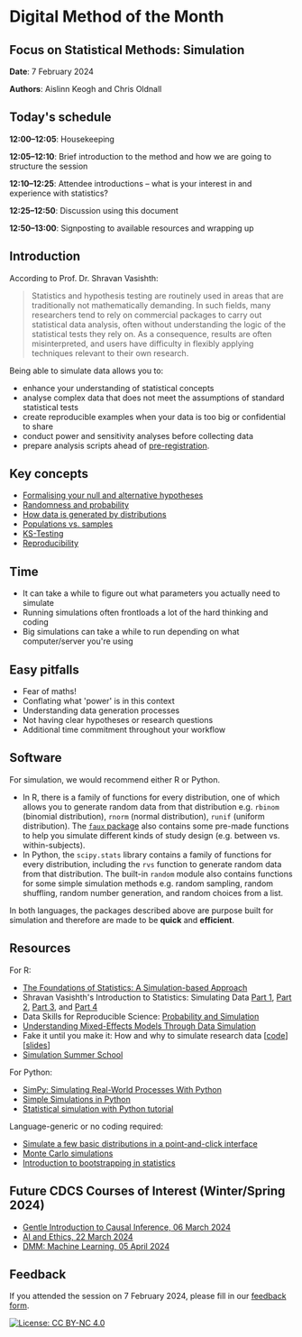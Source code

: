 # Digital Method of the Month

## Focus on Statistical Methods: Simulation

**Date**: 7 February 2024

**Authors**: Aislinn Keogh and Chris Oldnall

## Today's schedule

**12:00&ndash;12:05**: Housekeeping

**12:05&ndash;12:10**: Brief introduction to the method and how we are going to structure the session

**12:10&ndash;12:25**: Attendee introductions &ndash; what is your interest in and experience with statistics?

**12:25&ndash;12:50**: Discussion using this document

**12:50&ndash;13:00**: Signposting to available resources and wrapping up

## Introduction

According to Prof. Dr. Shravan Vasishth:

> Statistics and hypothesis testing are routinely used in areas that are traditionally not mathematically demanding. In such fields, many researchers tend to rely on commercial packages to carry out statistical data analysis, often without understanding the logic of the statistical tests they rely on. As a consequence, results are often misinterpreted, and users have difficulty in flexibly applying techniques relevant to their own research.

Being able to simulate data allows you to:

- enhance your understanding of statistical concepts
- analyse complex data that does not meet the assumptions of standard statistical tests
- create reproducible examples when your data is too big or confidential to share
- conduct power and sensitivity analyses before collecting data
- prepare analysis scripts ahead of [pre-registration](https://github.com/DCS-training/Digital-Method-of-the-Month/blob/main/DMM%20Docs/Preregistration.md).

## Key concepts

- [Formalising your null and alternative hypotheses](https://www.scribbr.co.uk/stats/null-and-alternative-hypothesis/)
- [Randomness and probability](https://www.mathsisfun.com/data/probability.html)
- [How data is generated by distributions](https://coursekata.org/preview/book/880462fc-c841-40e0-b3e2-ca81d3dcc076/lesson/5/3)
- [Populations vs. samples](https://stattrek.com/sampling/populations-and-samples)
- [KS-Testing](https://arize.com/blog-course/kolmogorov-smirnov-test/#:~:text=The%20Kolmogorov%20Smirnov%20test%20%28KS,you%20are%20trying%20to%20compare.)
- [Reproducibility](https://towardsdatascience.com/random-seeds-and-reproducibility-933da79446e3)

## Time

- It can take a while to figure out what parameters you actually need to simulate
- Running simulations often frontloads a lot of the hard thinking and coding
- Big simulations can take a while to run depending on what computer/server you're using

## Easy pitfalls

- Fear of maths!
- Conflating what 'power' is in this context
- Understanding data generation processes
- Not having clear hypotheses or research questions
- Additional time commitment throughout your workflow

## Software

For simulation, we would recommend either R or Python.

- In R, there is a family of functions for every distribution, one of which allows you to generate random data from that distribution e.g. ``rbinom`` (binomial distribution), ``rnorm`` (normal distribution), ``runif`` (uniform distribution). The [``faux`` package](https://debruine.github.io/project/faux/) also contains some pre-made functions to help you simulate different kinds of study design (e.g. between vs. within-subjects).
- In Python, the ``scipy.stats`` library contains a family of functions for every distribution, including the ``rvs`` function to generate random data from that distribution. The built-in ``random`` module also contains functions for some simple simulation methods e.g. random sampling, random shuffling, random number generation, and random choices from a list.

In both languages, the packages described above are purpose built for simulation and therefore are made to be **quick** and **efficient**.

## Resources

For R:

- [The Foundations of Statistics: A Simulation-based Approach](https://link.springer.com/book/10.1007/978-3-642-16313-5)
- Shravan Vasishth's Introduction to Statistics: Simulating Data [Part 1](https://www.youtube.com/watch?v=x0PeEpkgHd8), [Part 2](https://www.youtube.com/watch?v=dCcLa06Y1sU), [Part 3](https://www.youtube.com/watch?v=ItfuaXMD4io), and [Part 4](https://www.youtube.com/watch?v=EPJ5LSm9GDI)
- Data Skills for Reproducible Science: [Probability and Simulation](https://debruine.github.io/msc-data-skills/sim.html)
- [Understanding Mixed-Effects Models Through Data Simulation](https://journals.sagepub.com/doi/full/10.1177/2515245920965119)
- Fake it until you make it: How and why to simulate research data \[[code](https://debruine.github.io/data-sim-workshops/articles/faux.html)\] \[[slides](https://debruine.github.io/talks/EMPSEB-fake-it-2023/#/title-slide)\]
- [Simulation Summer School](https://simsummerschool.github.io/)

For Python:
- [SimPy: Simulating Real-World Processes With Python](https://realpython.com/simpy-simulating-with-python/)
- [Simple Simulations in Python](https://discovery.cs.illinois.edu/learn/Simulation-and-Distributions/Simple-Simulations-in-Python/)
- [Statistical simulation with Python tutorial](https://github.com/sukruc/statistical-simulation)

Language-generic or no coding required:
- [Simulate a few basic distributions in a point-and-click interface](https://shiny.psy.gla.ac.uk/debruine/simulate/)
- [Monte Carlo simulations](https://www.investopedia.com/terms/m/montecarlosimulation.asp)
- [Introduction to bootstrapping in statistics](https://statisticsbyjim.com/hypothesis-testing/bootstrapping/)

## Future CDCS Courses of Interest (Winter/Spring 2024)

- [Gentle Introduction to Causal Inference, 06 March 2024](https://www.cdcs.ed.ac.uk/events/causal-inference)
- [AI and Ethics, 22 March 2024](https://www.cdcs.ed.ac.uk/events/ai-ethics-SS24)
- [DMM: Machine Learning, 05 April 2024](https://www.cdcs.ed.ac.uk/events/digital-method-month-machine-learning)

## Feedback

If you attended the session on 7 February 2024, please fill in our [feedback form](https://forms.office.com/r/YYNrqvuNr8).

[![License: CC BY-NC 4.0](https://licensebuttons.net/l/by-nc/4.0/80x15.png)](https://creativecommons.org/licenses/by-nc/4.0/)

